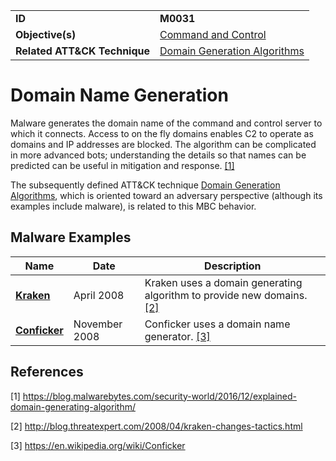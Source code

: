 |||
|---------|------------------------|
|**ID**|**M0031**|
|**Objective(s)**|[Command and Control](../command-and-control)|
|**Related ATT&CK Technique**|[Domain Generation Algorithms](https://attack.mitre.org/techniques/T1483/)|

Domain Name Generation
======================
Malware generates the domain name of the command and control server to which it connects. Access to on the fly domains enables C2 to operate as domains and IP addresses are blocked. The algorithm can be complicated in more advanced bots; understanding the details so that names can be predicted can be useful in mitigation and response. [[1]](#1)

The subsequently defined ATT&CK technique [Domain Generation Algorithms](https://attack.mitre.org/techniques/T1483/), which is oriented toward an adversary perspective (although its examples include malware), is related to this MBC behavior.

Malware Examples
----------------
|Name|Date|Description|
|-----------------------------|--------|-----------------------------|
|[**Kraken**](../xample-malware/kraken.md) | April 2008 | Kraken uses a domain generating algorithm to provide new domains. [[2]](#2)|
|[**Conficker**](../xample-malware/conficker.md)| November 2008| Conficker uses a domain name generator. [[3]](#3)

References
----------
<a name="1">[1]</a> https://blog.malwarebytes.com/security-world/2016/12/explained-domain-generating-algorithm/

<a name="2">[2]</a> http://blog.threatexpert.com/2008/04/kraken-changes-tactics.html

<a name="3">[3]</a> https://en.wikipedia.org/wiki/Conficker